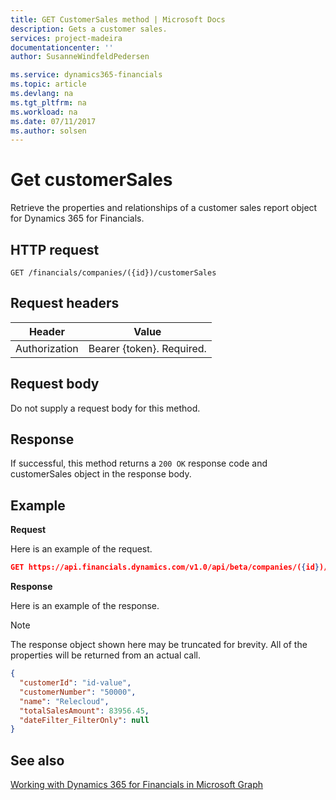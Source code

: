 ```yaml
---
title: GET CustomerSales method | Microsoft Docs
description: Gets a customer sales.
services: project-madeira
documentationcenter: ''
author: SusanneWindfeldPedersen

ms.service: dynamics365-financials
ms.topic: article
ms.devlang: na
ms.tgt_pltfrm: na
ms.workload: na
ms.date: 07/11/2017
ms.author: solsen
---
```


# Get customerSales
Retrieve the properties and relationships of a customer sales report object for Dynamics 365 for Financials.

## HTTP request
```
GET /financials/companies/({id})/customerSales
```

## Request headers
|Header|Value|
|------|-----|
|Authorization  |Bearer {token}. Required. |

## Request body
Do not supply a request body for this method.

## Response
If successful, this method returns a ```200 OK``` response code and customerSales object in the response body.

## Example

**Request**

Here is an example of the request.
```json
GET https://api.financials.dynamics.com/v1.0/api/beta/companies/({id})/customerSales
```

**Response**

Here is an example of the response. 

> [!NOTE]  
>   The response object shown here may be truncated for brevity. All of the properties will be returned from an actual call.

```json
{
  "customerId": "id-value",
  "customerNumber": "50000",
  "name": "Relecloud",
  "totalSalesAmount": 83956.45,
  "dateFilter_FilterOnly": null  
}
```


## See also
[Working with Dynamics 365 for Financials in Microsoft Graph](../resources/dynamics_overview.md) 